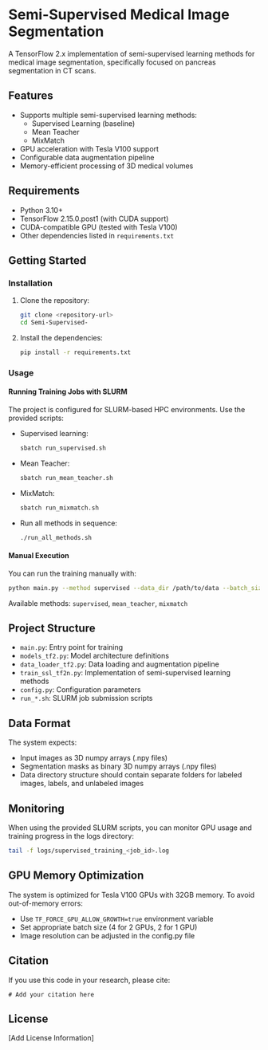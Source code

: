 # Semi-Supervised Medical Image Segmentation

A TensorFlow 2.x implementation of semi-supervised learning methods for medical image segmentation, specifically focused on pancreas segmentation in CT scans.

## Features

- Supports multiple semi-supervised learning methods:
  - Supervised Learning (baseline)
  - Mean Teacher
  - MixMatch
- GPU acceleration with Tesla V100 support
- Configurable data augmentation pipeline
- Memory-efficient processing of 3D medical volumes

## Requirements

- Python 3.10+
- TensorFlow 2.15.0.post1 (with CUDA support)
- CUDA-compatible GPU (tested with Tesla V100)
- Other dependencies listed in `requirements.txt`

## Getting Started

### Installation

1. Clone the repository:
   ```bash
   git clone <repository-url>
   cd Semi-Supervised-
   ```

2. Install the dependencies:
   ```bash
   pip install -r requirements.txt
   ```

### Usage

#### Running Training Jobs with SLURM

The project is configured for SLURM-based HPC environments. Use the provided scripts:

- Supervised learning:
  ```bash
  sbatch run_supervised.sh
  ```

- Mean Teacher:
  ```bash
  sbatch run_mean_teacher.sh
  ```

- MixMatch:
  ```bash
  sbatch run_mixmatch.sh
  ```

- Run all methods in sequence:
  ```bash
  ./run_all_methods.sh
  ```

#### Manual Execution

You can run the training manually with:

```bash
python main.py --method supervised --data_dir /path/to/data --batch_size 4
```

Available methods: `supervised`, `mean_teacher`, `mixmatch`

## Project Structure

- `main.py`: Entry point for training
- `models_tf2.py`: Model architecture definitions
- `data_loader_tf2.py`: Data loading and augmentation pipeline
- `train_ssl_tf2n.py`: Implementation of semi-supervised learning methods
- `config.py`: Configuration parameters
- `run_*.sh`: SLURM job submission scripts

## Data Format

The system expects:
- Input images as 3D numpy arrays (.npy files)
- Segmentation masks as binary 3D numpy arrays (.npy files)
- Data directory structure should contain separate folders for labeled images, labels, and unlabeled images

## Monitoring

When using the provided SLURM scripts, you can monitor GPU usage and training progress in the logs directory:
```bash
tail -f logs/supervised_training_<job_id>.log
```

## GPU Memory Optimization

The system is optimized for Tesla V100 GPUs with 32GB memory. To avoid out-of-memory errors:
- Use `TF_FORCE_GPU_ALLOW_GROWTH=true` environment variable
- Set appropriate batch size (4 for 2 GPUs, 2 for 1 GPU)
- Image resolution can be adjusted in the config.py file

## Citation

If you use this code in your research, please cite:
```
# Add your citation here
```

## License

[Add License Information]